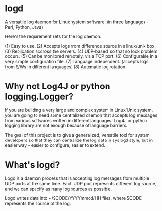 logd
====

A versatile log daemon for Linux system software. (in three languages - Perl, Python, Java)

Here's the requirement sets for the log daemon.

(1) Easy to use.
(2) Accepts logs from difference source in a linux/unix box.
(3) Replication accross the servers.
(4) UDP-based, so that no lock problem occurs.
(5) Can be monitored remotely, via a TCP port.
(6) Configurable in a very simple configuration file. 
(7) Language independent. (accepts logs from S/Ws in different languages)
(8) Automatic log rotation.

Why not Log4J or python logging.Logger?
=======================================

If you are building a very large and complex system in Linux/Unix system, you are going to 
need some centralized daemon that accepts log messages from various softwares written in
different languages. Log4J or python logging library are not enough because of language
barriers.

The goal of this project is to give a generalized, versatile tool for system developers
so that they can centralize the log data in syslogd style, but in easier way - easier
to configure, easier to extend.

What's logd?
============

Logd is a daemon process that is accepting log messages from multiple UDP ports at the
same time. Each UDP port represents different log source, and we can specify as many 
log sources as possible.

Logd writes data into ~/$CODE/YYYYmmdd/HH files, where $CODE represents the source of
the log.
